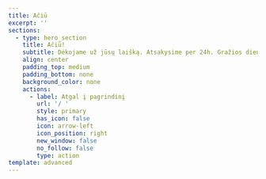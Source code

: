 ```yaml
---
title: Ačiū
excerpt: ''
sections:
  - type: hero_section
    title: Ačiū!
    subtitle: Dėkojame už jūsų laišką. Atsakysime per 24h. Gražios dienos!
    align: center
    padding_top: medium
    padding_bottom: none
    background_color: none
    actions:
      - label: Atgal į pagrindinį
        url: '/ '
        style: primary
        has_icon: false
        icon: arrow-left
        icon_position: right
        new_window: false
        no_follow: false
        type: action
template: advanced
---
```

